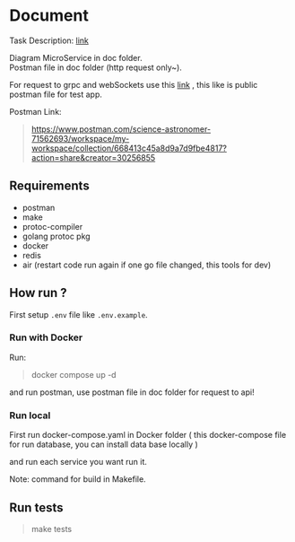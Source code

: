 # Document

Task Description: [link](./Task_dis.md)

Diagram MicroService in doc folder.  
Postman file in doc folder (http request only~).

For request to grpc and webSockets use this [link]("https://www.postman.com/science-astronomer-71562693/workspace/my-workspace/collection/668413c45a8d9a7d9fbe4817?action=share&creator=30256855") , this like is public postman file for test app.

Postman Link:
> https://www.postman.com/science-astronomer-71562693/workspace/my-workspace/collection/668413c45a8d9a7d9fbe4817?action=share&creator=30256855

## Requirements

- postman
- make
- protoc-compiler
- golang protoc pkg
- docker
- redis
- air (restart code run again if one go file changed, this tools for dev)

## How run ?

First setup `.env` file like `.env.example`.

### Run with Docker

Run:
> docker compose up -d

and run postman, use postman file in doc folder for request to api!

### Run local

First run docker-compose.yaml in Docker folder ( this docker-compose file for run database, you can install data base locally )

and run each service you want run it.

Note: command for build in Makefile.

## Run tests

> make tests
